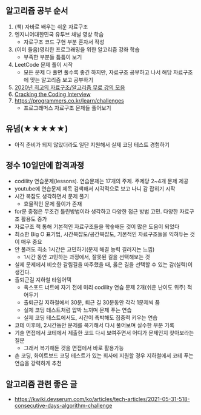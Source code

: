 ## 알고리즘 공부 순서

1. (책) 자바로 배우는 쉬운 자료구조
2. 엔지니어대한민국 유투브 채널 영상 학습
   - 자료구조 코드 구현 부분 혼자서 작성
3. (이미 들음)영리한 프로그래밍을 위한 알고리즘 강좌 학습
   - 부족한 부분들 틈틈이 보기
4. LeetCode 문제 풀이 시작
   - 모든 문제 다 풀면 풀수록 좋긴 하지만, 자료구조 공부하고 나서 해당 자료구조에 맞는 알고리즘 보고 공부하기
5. [2020년 최고의 자료구조/알고리즘 무료 강의 모음](https://digitaldefynd.com/best-data-structures-algorithms-tutorial-course-certification/)
6. [Cracking the Coding Interview](http://www.kyobobook.co.kr/product/detailViewEng.laf?ejkGb=ENG&mallGb=ENG&barcode=9780984782857&orderClick=LAG&Kc=)
7. https://programmers.co.kr/learn/challenges
   - 프로그래머스 자료구조 문제들 풀어보기

## 유념(★★★★★)

- 아직 준비가 되지 않았더라도 일단 지원해서 실제 코딩 테스트 경험하기

## 정수 10일만에 합격과정

- codility 연습문제(lessons). 연습문제는 17개의 주제. 주제당 2~4개 문제 제공
- youtube에 연습문제 제목 검색해서 시각적으로 보고 나니 감 잡히기 시작
- 시간 복잡도 생각하면서 문제 풀기
  - 효율적인 문제 풀이가 존재
- for문 중첩은 무조건 틀린방법이라 생각하고 다양한 접근 방법 고민. 다양한 자료구조 활용도 증가
- 자료구조 책 통해 기본적인 자료구조들을 학슿배둔 것이 많은 도움이 되었다
- 최소한 Big O 표기법, 시간복잡도/공간복잡도, 기본적인 자료구조들을 익혀두는 것이 매우 중요
- 안 풀려도 최소 1시간은 고민하기(문제 해결 능력 길러지는 느낌)
  - 1시간 동안 고민하는 과정에서, 잘못된 길을 선택해보는 것
- 실제 문제에서 비슷한 갈림길을 마주했을 때, 옳은 길을 선택할 수 있는 감(실력)이 생긴다.
- 출퇴근길 지하철 타임어택
  - 옥스포드 너트에 자기 전에 미리 codility 연습 문제 2개(쉬운 난이도 위주) 적어두기
  - 출퇴근길 지하철에서 30분, 퇴근 길 30분동안 각각 1문제씩 품
  - 실제 코딩 테스트처럼 압박 느끼며 문제 푸는 연습
  - 실제 코딩 테스트에서도, 시간이 촉박해도 집중력 키우는 연습
- 코테 이후에, 2시간동안 문제를 복기해서 다시 풀어보며 실수한 부분 기록
- 기술 면접에서 코테에서 제출한 코드 다시 보여주면서 어디가 문제인지 찾아보라는 질문
  - 그래서 복기해둔 것을 면접에서 바로 활용가능
- 손 코딩, 화이트보드 코딩 테스트가 있는 회사에 지원할 경우 지하철에서 코테 푸는 연습을 강력하게 추천


## 알고리즘 관련 좋은 글
- https://kwiki.devserum.com/ko/articles/tech-articles/2021-05-31-518-consecutive-days-algorithm-challenge
